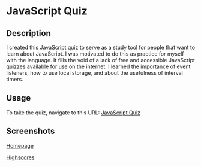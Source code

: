 # JavaScript Quiz

## Description

I created this JavaScript quiz to serve as a study tool for people that want to learn about JavaScript. I was motivated to do this as practice for myself with the language. It fills the void of a lack of free and accessible JavaScript quizzes available for use on the internet. I learned the importance of event listeners, how to use local storage, and about the usefulness of interval timers. 

## Usage

To take the quiz, navigate to this URL: [JavaScript Quiz](https://nicklearning.github.io/coding-quiz/highscores.html)

## Screenshots 

[Homepage](./assets/img/coding%20quiz%20ss.PNG)

[Highscores](./assets/img/high%20score%20ss.PNG)